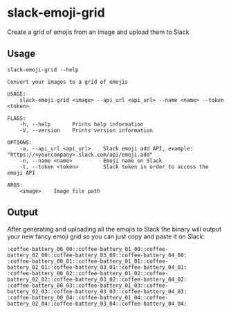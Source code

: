 # slack-emoji-grid

Create a grid of emojis from an image and upload them to Slack

## Usage

`slack-emoji-grid --help`

```
Convert your images to a grid of emojis

USAGE:
    slack-emoji-grid <image> --api_url <api_url> --name <name> --token <token>

FLAGS:
    -h, --help       Prints help information
    -V, --version    Prints version information

OPTIONS:
    -a, --api_url <api_url>    Slack emoji add API, example: "https://<yourcompany>.slack.com/api/emoji.add"
    -n, --name <name>          Emoji name on Slack
    -t, --token <token>        Slack token in order to access the emoji API

ARGS:
    <image>    Image file path
```

## Output

After generating and uploading all the emojis to Slack the binary will output your new fancy emoji grid so you can just copy and paste it on Slack:

```
:coffee-battery_00_00::coffee-battery_01_00::coffee-battery_02_00::coffee-battery_03_00::coffee-battery_04_00:
:coffee-battery_00_01::coffee-battery_01_01::coffee-battery_02_01::coffee-battery_03_01::coffee-battery_04_01:
:coffee-battery_00_02::coffee-battery_01_02::coffee-battery_02_02::coffee-battery_03_02::coffee-battery_04_02:
:coffee-battery_00_03::coffee-battery_01_03::coffee-battery_02_03::coffee-battery_03_03::coffee-battery_04_03:
:coffee-battery_00_04::coffee-battery_01_04::coffee-battery_02_04::coffee-battery_03_04::coffee-battery_04_04:
```

